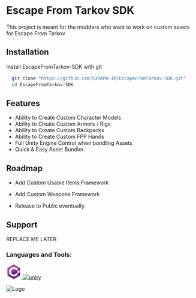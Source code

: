 
# Escape From Tarkov SDK

This project is meant for the modders who want to work on custom assets for Escape From Tarkov.












## Installation

Install EscapeFromTarkov-SDK with git

```bash
  git clone "https://github.com/S3RAPH-1M/EscapeFromTarkov-SDK.git"
  cd EscapeFromTarkov-SDK
```
    
## Features

- Ability to Create Custom Character Models
- Ability to Create Custom Armors / Rigs
- Ability to Create Custom Backpacks
- Ability to Create Custom FPP Hands
- Full Unity Engine Control when bundling Assets
- Quick & Easy Asset Bundler.





## Roadmap

- Add Custom Usable Items Framework

- Add Custom Weapons Framework

- Release to Public eventually.


## Support

REPLACE ME LATER















<h3 align="left">Languages and Tools:</h3>
<p align="left"> <a href="https://www.w3schools.com/cs/" target="_blank" rel="noreferrer"> <img src="https://raw.githubusercontent.com/devicons/devicon/master/icons/csharp/csharp-original.svg" alt="csharp" width="40" height="40"/> </a> <a href="
https://unity.com/releases/editor/whats-new/2019.4.39" target="_blank" rel="noreferrer"> <img src="https://www.vectorlogo.zone/logos/unity3d/unity3d-icon.svg" alt="unity" width="40" height="40"/> </a> </p>

![Logo](https://servphcorpp.com/u/h4k2q.png)
